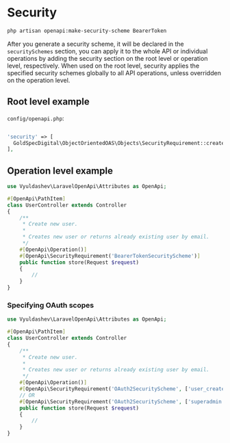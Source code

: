 # Security

```bash
php artisan openapi:make-security-scheme BearerToken
```

After you generate a security scheme, it will be declared in the `securitySchemes` section, you can apply it to the whole API or individual operations by adding the security section on the root level or operation level, respectively. When used on the root level, security applies the specified security schemes globally to all API operations, unless overridden on the operation level.

## Root level example

`config/openapi.php`:

```php

'security' => [
  GoldSpecDigital\ObjectOrientedOAS\Objects\SecurityRequirement::create()->securityScheme('BearerToken'),
],

```

## Operation level example

```php
use Vyuldashev\LaravelOpenApi\Attributes as OpenApi;

#[OpenApi\PathItem]
class UserController extends Controller
{
    /**
     * Create new user.
     *
     * Creates new user or returns already existing user by email.
     */
    #[OpenApi\Operation()]
    #[OpenApi\SecurityRequirement('BearerTokenSecurityScheme')]
    public function store(Request $request)
    {
        //
    }
}
```

### Specifying OAuth scopes

```php
use Vyuldashev\LaravelOpenApi\Attributes as OpenApi;

#[OpenApi\PathItem]
class UserController extends Controller
{
    /**
     * Create new user.
     *
     * Creates new user or returns already existing user by email.
     */
    #[OpenApi\Operation()]
    #[OpenApi\SecurityRequirement('OAuth2SecurityScheme', ['user_create', 'user_admin'])] // AND
    // OR
    #[OpenApi\SecurityRequirement('OAuth2SecurityScheme', ['superadmin'])]
    public function store(Request $request)
    {
        //
    }
}
```
